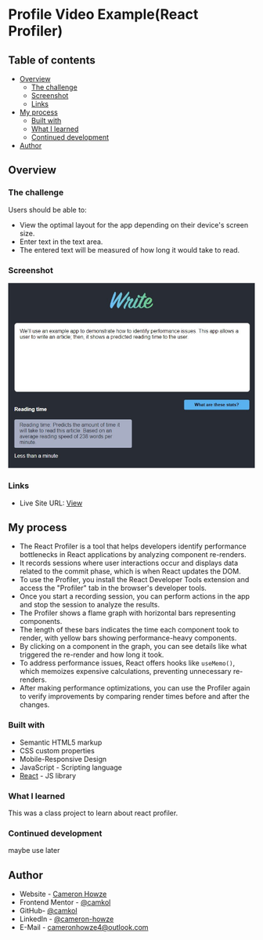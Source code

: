 # Profile Video Example(React Profiler)

## Table of contents

- [Overview](#overview)
  - [The challenge](#the-challenge)
  - [Screenshot](#screenshot)
  - [Links](#links)
- [My process](#my-process)
  - [Built with](#built-with)
  - [What I learned](#what-i-learned)
  - [Continued development](#continued-development)
- [Author](#author)

## Overview

### The challenge

Users should be able to:

- View the optimal layout for the app depending on their device's screen size.
- Enter text in the text area.
- The entered text will be measured of how long it would take to read.

### Screenshot

![](./screen.jpg)

### Links

- Live Site URL: [View](https://profilevideoexamplereactv18.netlify.app/)

## My process

- The React Profiler is a tool that helps developers identify performance bottlenecks in React applications by analyzing component re-renders.
- It records sessions where user interactions occur and displays data related to the commit phase, which is when React updates the DOM.
- To use the Profiler, you install the React Developer Tools extension and access the "Profiler" tab in the browser's developer tools.
- Once you start a recording session, you can perform actions in the app and stop the session to analyze the results.
- The Profiler shows a flame graph with horizontal bars representing components.
- The length of these bars indicates the time each component took to render, with yellow bars showing performance-heavy components.
- By clicking on a component in the graph, you can see details like what triggered the re-render and how long it took.
- To address performance issues, React offers hooks like `useMemo()`, which memoizes expensive calculations, preventing unnecessary re-renders.
- After making performance optimizations, you can use the Profiler again to verify improvements by comparing render times before and after the changes.

### Built with

- Semantic HTML5 markup
- CSS custom properties
- Mobile-Responsive Design
- JavaScript - Scripting language
- [React](https://reactjs.org/) - JS library

### What I learned

This was a class project to learn about react profiler.

### Continued development

maybe use later

## Author

- Website - [Cameron Howze](https://camkol.github.io/)
- Frontend Mentor - [@camkol](https://www.frontendmentor.io/profile/camkol)
- GitHub- [@camkol](https://github.com/camkol)
- LinkedIn - [@cameron-howze](https://www.linkedin.com/in/cameron-howze-28a646109/)
- E-Mail - [cameronhowze4@outlook.com](mailto:cameronhowze4@outlook.com)
